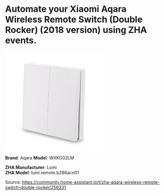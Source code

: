 
Automate your Xiaomi Aqara Wireless Remote Switch (Double Rocker) (2018 version) using ZHA events.
=====================

<img src="wxkg02lm.jpg" width="320">

**Brand**: Aqara
**Model**: WXKG02LM

**ZHA Manufacturer**: Lumi  
**ZHA Model**: lumi.remote.b286acn01

Source: https://community.home-assistant.io/t/zha-aqara-wireless-remote-switch-double-rocker/256231
